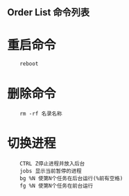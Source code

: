 Order List 命令列表
---
# 重启命令
		reboot
# 删除命令
		rm -rf 名录名称
# 切换进程
		CTRL Z停止进程并放入后台
		jobs 显示当前暂停的进程
		bg %N 使第N个任务在后台运行(%前有空格)
		fg %N 使第N个任务在前台运行